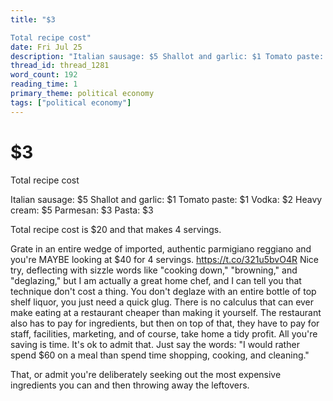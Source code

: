 ```yaml
---
title: "$3

Total recipe cost"
date: Fri Jul 25
description: "Italian sausage: $5 Shallot and garlic: $1 Tomato paste: $1 Vodka: $2 Heavy cream: $5 Parmesan: $3 Pasta: $3 Total recipe cost is $20 and that makes 4 servings."
thread_id: thread_1281
word_count: 192
reading_time: 1
primary_theme: political economy
tags: ["political economy"]
---
```


# $3

Total recipe cost

Italian sausage: $5
Shallot and garlic: $1
Tomato paste: $1
Vodka: $2
Heavy cream: $5
Parmesan: $3
Pasta: $3

Total recipe cost is $20 and that makes 4 servings.

Grate in an entire wedge of imported, authentic parmigiano reggiano and you're MAYBE looking at $40 for 4 servings. https://t.co/321u5bvO4R Nice try, deflecting with sizzle words like "cooking down," "browning," and "deglazing," but I am actually a great home chef, and I can tell you that technique don't cost a thing. You don't deglaze with an entire bottle of top shelf liquor, you just need a quick glug. There is no calculus that can ever make eating at a restaurant cheaper than making it yourself. The restaurant also has to pay for ingredients, but then on top of that, they have to pay for staff, facilities, marketing, and of course, take home a tidy profit. All you're saving is time. It's ok to admit that. Just say the words: "I would rather spend $60 on a meal than spend time shopping, cooking, and cleaning."

That, or admit you're deliberately seeking out the most expensive ingredients you can and then throwing away the leftovers.